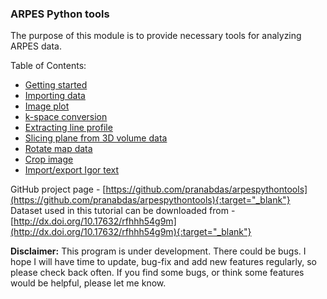 ### ARPES Python tools

The purpose of this module is to provide necessary tools for analyzing ARPES data. 

Table of Contents: 

+ [Getting started](gs.md)
+ [Importing data](data-import.md)
+ [Image plot](image-plot.md)
+ [k-space conversion](k-conv.md)
+ [Extracting line profile](line-profile.md)
+ [Slicing plane from 3D volume data](plane-slice.md)
+ [Rotate map data](rotate.md)
+ [Crop image](crop.md)
+ [Import/export Igor text](igor-text.md)


GitHub project page - [https://github.com/pranabdas/arpespythontools](https://github.com/pranabdas/arpespythontools){:target="_blank"}  
Dataset used in this tutorial can be downloaded from - [http://dx.doi.org/10.17632/rfhhh54g9m](http://dx.doi.org/10.17632/rfhhh54g9m){:target="_blank"}

**Disclaimer:** This program is under development. There could be bugs. I hope I will have time to update, bug-fix and add new features regularly, so please check back often. If you find some bugs, or think some features would be helpful, please let me know. 
